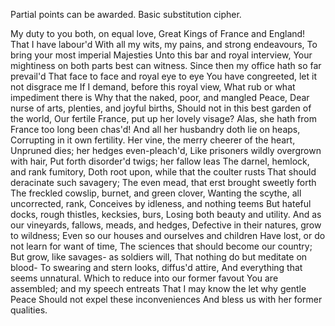 Partial points can be awarded.  Basic substitution cipher.

My duty to you both, on equal love,
Great Kings of France and England! That I have labour'd
With all my wits, my pains, and strong endeavours,
To bring your most imperial Majesties
Unto this bar and royal interview,
Your mightiness on both parts best can witness.
Since then my office hath so far prevail'd
That face to face and royal eye to eye
You have congreeted, let it not disgrace me
If I demand, before this royal view,
What rub or what impediment there is
Why that the naked, poor, and mangled Peace,
Dear nurse of arts, plenties, and joyful births,
Should not in this best garden of the world,
Our fertile France, put up her lovely visage?
Alas, she hath from France too long been chas'd!
And all her husbandry doth lie on heaps,
Corrupting in it own fertility.
Her vine, the merry cheerer of the heart,
Unpruned dies; her hedges even-pleach'd,
Like prisoners wildly overgrown with hair,
Put forth disorder'd twigs; her fallow leas
The darnel, hemlock, and rank fumitory,
Doth root upon, while that the coulter rusts
That should deracinate such savagery;
The even mead, that erst brought sweetly forth
The freckled cowslip, burnet, and green clover,
Wanting the scythe, all uncorrected, rank,
Conceives by idleness, and nothing teems
But hateful docks, rough thistles, kecksies, burs,
Losing both beauty and utility.
And as our vineyards, fallows, meads, and hedges,
Defective in their natures, grow to wildness;
Even so our houses and ourselves and children
Have lost, or do not learn for want of time,
The sciences that should become our country;
But grow, like savages- as soldiers will,
That nothing do but meditate on blood-
To swearing and stern looks, diffus'd attire,
And everything that seems unnatural.
Which to reduce into our former favout
You are assembled; and my speech entreats
That I may know the let why gentle Peace
Should not expel these inconveniences
And bless us with her former qualities.